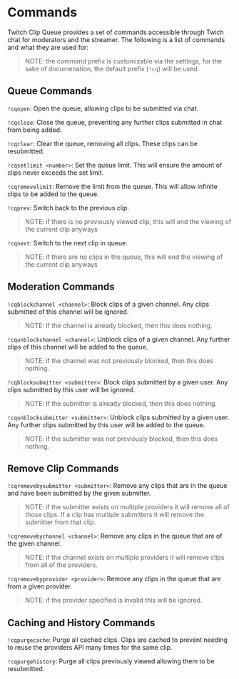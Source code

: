 # Commands

Twitch Clip Queue provides a set of commands accessible through Twich chat for moderators and the streamer. The following is a list of commands and what they are used for:

> NOTE: the command prefix is customizable via the settings, for the sake of documenation, the default prefix (`!cq`) will be used.

## Queue Commands

`!cqopen`: Open the queue, allowing clips to be submitted via chat.

`!cqclose`: Close the queue, preventing any further clips submitted in chat from being added.

`!cqclear`: Clear the queue, removing all clips. These clips can be resubmitted.

`!cqsetlimit <number>`: Set the queue limit. This will ensure the amount of clips never exceeds the set limit.

`!cqremovelimit`: Remove the limit from the queue. This will allow infinite clips to be added to the queue.

`!cqprev`: Switch back to the previous clip.

> NOTE: if there is no previously viewed clip, this will end the viewing of the current clip anyways

`!cqnext`: Switch to the next clip in queue.

> NOTE: if there are no clips in the queue, this will end the viewing of the current clip anyways

## Moderation Commands

`!cqblockchannel <channel>`: Block clips of a given channel. Any clips submitted of this channel will be ignored.

> NOTE: If the channel is already blocked, then this does nothing.

`!cqunblockchannel <channel>`: Unblock clips of a given channel. Any further clips of this channel will be added to the queue.

> NOTE: if the channel was not previously blocked, then this does nothing.

`!cqblocksubmitter <submitter>`: Block clips submitted by a given user. Any clips submitted by this user will be ignored.

> NOTE: If the submitter is already blocked, then this does nothing.

`!cqunblocksubmitter <submitter>`: Unblock clips submitted by a given user. Any further clips submitted by this user will be added to the queue.

> NOTE: if the submitter was not previously blocked, then this does nothing.

## Remove Clip Commands

`!cqremovebysubmitter <submitter>`: Remove any clips that are in the queue and have been submitted by the given submitter.

> NOTE: if the submitter exists on multiple providers it will remove all of those clips. If a clip has multiple submitters it will remove the submitter from that clip.

`!cqremovebychannel <channel>`: Remove any clips in the queue that are of the given channel.

> NOTE: if the channel exists on multiple providers it will remove clips from all of the providers.

`!cqremovebyprovider <provider>`: Remove any clips in the queue that are from a given provider.

> NOTE: if the provider specified is invalid this will be ignored.

## Caching and History Commands

`!cqpurgecache`: Purge all cached clips. Clips are cached to prevent needing to reuse the providers API many times for the same clip.

`!cqpurgehistory`: Purge all clips previously viewed allowing them to be resubmitted.
